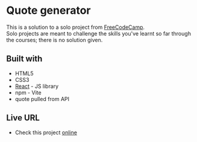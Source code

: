 # Quote generator

This is a solution to a solo project from [FreeCodeCamp](https://www.freecodecamp.org/learn).<br/>
Solo projects are meant to challenge the skills you've learnt so far through the courses; there is no solution given.

## Built with

- HTML5
- CSS3
- [React](https://reactjs.org/) - JS library
- npm - Vite
- quote pulled from API

## Live URL

- Check this project [online](https://quote-generator-alfo-code.netlify.app/)

